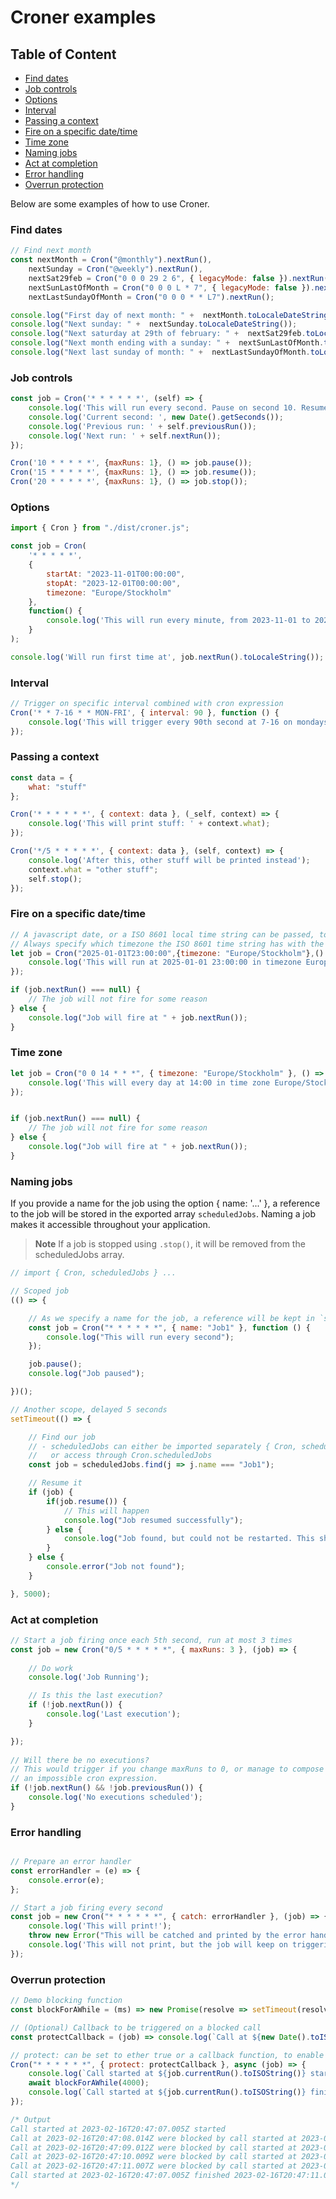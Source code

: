 # Croner examples

## Table of Content

*  [Find dates](#find-dates)
*  [Job controls](#job-controls)
*  [Options](#options)
*  [Interval](#interval)
*  [Passing a context](#passing-a-context)
*  [Fire on a specific date/time](#fire-on-a-specific-datetime)
*  [Time zone](#time-zone)
*  [Naming jobs](#naming-jobs)
*  [Act at completion](#act-at-completion)
*  [Error handling](#error-handling)
*  [Overrun protection](#over-run-protection)

Below are some examples of how to use Croner.

### Find dates
```javascript
// Find next month
const nextMonth = Cron("@monthly").nextRun(),
	nextSunday = Cron("@weekly").nextRun(),
	nextSat29feb = Cron("0 0 0 29 2 6", { legacyMode: false }).nextRun(),
	nextSunLastOfMonth = Cron("0 0 0 L * 7", { legacyMode: false }).nextRun(),
    nextLastSundayOfMonth = Cron("0 0 0 * * L7").nextRun();

console.log("First day of next month: " +  nextMonth.toLocaleDateString());
console.log("Next sunday: " +  nextSunday.toLocaleDateString());
console.log("Next saturday at 29th of february: " +  nextSat29feb.toLocaleDateString());  // 2048-02-29
console.log("Next month ending with a sunday: " +  nextSunLastOfMonth.toLocaleDateString());
console.log("Next last sunday of month: " +  nextLastSundayOfMonth.toLocaleDateString());
```

### Job controls
```javascript
const job = Cron('* * * * * *', (self) => {
	console.log('This will run every second. Pause on second 10. Resume on 15. And quit on 20.');
	console.log('Current second: ', new Date().getSeconds());
	console.log('Previous run: ' + self.previousRun());
	console.log('Next run: ' + self.nextRun());
});

Cron('10 * * * * *', {maxRuns: 1}, () => job.pause());
Cron('15 * * * * *', {maxRuns: 1}, () => job.resume());
Cron('20 * * * * *', {maxRuns: 1}, () => job.stop());
```

### Options
```javascript
import { Cron } from "./dist/croner.js";

const job = Cron(
	'* * * * *', 
	{
		startAt: "2023-11-01T00:00:00", 
		stopAt: "2023-12-01T00:00:00",
		timezone: "Europe/Stockholm"
	},
	function() {
		console.log('This will run every minute, from 2023-11-01 to 2023-12-01 00:00:00');
	}
);

console.log('Will run first time at', job.nextRun().toLocaleString());
```

### Interval
```javascript
// Trigger on specific interval combined with cron expression
Cron('* * 7-16 * * MON-FRI', { interval: 90 }, function () {
	console.log('This will trigger every 90th second at 7-16 on mondays to fridays.');
});
```

### Passing a context
```javascript
const data = {
	what: "stuff"
};

Cron('* * * * * *', { context: data }, (_self, context) => {
	console.log('This will print stuff: ' + context.what);
});

Cron('*/5 * * * * *', { context: data }, (self, context) => {
	console.log('After this, other stuff will be printed instead');
	context.what = "other stuff";
	self.stop();
});
```

### Fire on a specific date/time
```javascript
// A javascript date, or a ISO 8601 local time string can be passed, to fire a function once. 
// Always specify which timezone the ISO 8601 time string has with the timezone option.
let job = Cron("2025-01-01T23:00:00",{timezone: "Europe/Stockholm"},() => {
	console.log('This will run at 2025-01-01 23:00:00 in timezone Europe/Stockholm');
});

if (job.nextRun() === null) {
	// The job will not fire for some reason
} else {
	console.log("Job will fire at " + job.nextRun());
}
```

### Time zone
```javascript
let job = Cron("0 0 14 * * *", { timezone: "Europe/Stockholm" }, () => {
	console.log('This will every day at 14:00 in time zone Europe/Stockholm');
});


if (job.nextRun() === null) {
	// The job will not fire for some reason
} else {
	console.log("Job will fire at " + job.nextRun());
}
```

### Naming jobs

If you provide a name for the job using the option { name: '...' }, a reference to the job will be stored in the exported array `scheduledJobs`. Naming a job makes it accessible throughout your application.

> **Note**
> If a job is stopped using `.stop()`, it will be removed from the scheduledJobs array.


```javascript
// import { Cron, scheduledJobs } ...

// Scoped job
(() => {

	// As we specify a name for the job, a reference will be kept in `scheduledJobs`
	const job = Cron("* * * * * *", { name: "Job1" }, function () {
		console.log("This will run every second");
	});

	job.pause();
	console.log("Job paused");

})();

// Another scope, delayed 5 seconds
setTimeout(() => {

	// Find our job
	// - scheduledJobs can either be imported separately { Cron, scheduledJobs }
	//   or access through Cron.scheduledJobs
	const job = scheduledJobs.find(j => j.name === "Job1");

	// Resume it
	if (job) {
		if(job.resume()) {
			// This will happen
			console.log("Job resumed successfully");
		} else {
			console.log("Job found, but could not be restarted. This should never happen, as the named jobs is _removed_ when using `.stop()`.");
		}
	} else {
		console.error("Job not found");
	}

}, 5000);

```

### Act at completion

```javascript
// Start a job firing once each 5th second, run at most 3 times
const job = new Cron("0/5 * * * * *", { maxRuns: 3 }, (job) => {
    
    // Do work
    console.log('Job Running');

    // Is this the last execution?
    if (!job.nextRun()) {
        console.log('Last execution');
    }

});
 
// Will there be no executions? 
// This would trigger if you change maxRuns to 0, or manage to compose 
// an impossible cron expression.
if (!job.nextRun() && !job.previousRun()) {
    console.log('No executions scheduled');
}
```

### Error handling

```javascript

// Prepare an error handler
const errorHandler = (e) => {
	console.error(e);
};

// Start a job firing every second
const job = new Cron("* * * * * *", { catch: errorHandler }, (job) => {
	console.log('This will print!');
	throw new Error("This will be catched and printed by the error handler");
	console.log('This will not print, but the job will keep on triggering');
});

```

### Overrun protection

```javascript
// Demo blocking function
const blockForAWhile = (ms) => new Promise(resolve => setTimeout(resolve, ms));

// (Optional) Callback to be triggered on a blocked call
const protectCallback = (job) => console.log(`Call at ${new Date().toISOString()} were blocked by call started at ${job.currentRun().toISOString()}`);

// protect: can be set to ether true or a callback function, to enable over-run protection
Cron("* * * * * *", { protect: protectCallback }, async (job) => {
    console.log(`Call started at ${job.currentRun().toISOString()} started`);
    await blockForAWhile(4000);
    console.log(`Call started at ${job.currentRun().toISOString()} finished ${new Date().toISOString()}`);
});

/* Output
Call started at 2023-02-16T20:47:07.005Z started
Call at 2023-02-16T20:47:08.014Z were blocked by call started at 2023-02-16T20:47:07.005Z
Call at 2023-02-16T20:47:09.012Z were blocked by call started at 2023-02-16T20:47:07.005Z
Call at 2023-02-16T20:47:10.009Z were blocked by call started at 2023-02-16T20:47:07.005Z
Call at 2023-02-16T20:47:11.007Z were blocked by call started at 2023-02-16T20:47:07.005Z
Call started at 2023-02-16T20:47:07.005Z finished 2023-02-16T20:47:11.039Z
*/
```